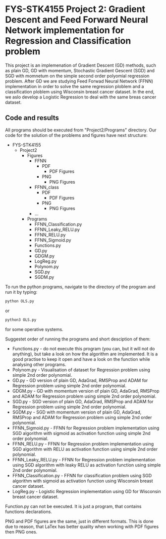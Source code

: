 # FYS-STK4155 Project 2: Gradient Descent and Feed Forward Neural Network implementation for Regression and Classification problem

This project is an implemenation of Gradient Descent (GD) methods, such as plain GD, GD with momentum, Stochastic Gradient Gescent (SGD) and SGD with momnetum on the simple second order polyomial regression problem. After GD we are studying Feed Forwad Neural Network (FFNN) implementation in order to solve the same regression ploblem and a classification ploblem using Wisconsin breast cancer dataset. In the end, we aslo develop a Logistic Regression to deal with the same breas cancer dataset.

## Code and results
All programs should be executed from "Project2/Programs" directory.
Our code for the solution of the problems and figures have next structure:

- FYS-STK4155
    - Project2
        - Figures
            - FFNN
                - PDF
                    - PDF Figures
                - PNG
                    - PNG Figures
            - FFNN_class
                - PDF
                    - PDF Figures
                - PNG
                    - PNG Figures
            - ...
        - Programs 
            - FFNN_Classification.py
            - FFNN_Leaky_RELU.py
            - FFNN_RELU.py
            - FFNN_Sigmoid.py
            - Functions.py
            - GD.py
            - GDGM.py
            - LogReg.py
            - Polynom.py
            - SGD.py
            - SGDM.py
            

To run the python programs, navigate to the directory of the program and run it by typing:
```bash
python OLS.py
```
or 
```bash
python3 OLS.py
```
for some operative systems.

Suggestet order of running the programs and short desciption of them:
- Functions.py - do not execute this program (you can, but it will not do anything), but take a look on how the algorithm are implemented. It is a good practise to keep it open and have a look on the function while analysing other programs.
- Polynom.py - Visualisation of dataset for Regression problem using simple 2nd order polynomial.
- GD.py - GD version of plain GD, AdaGrad, RMSProp and ADAM for Regression problem using simple 2nd order polynomial.
- GDGM.py - GD with momentum version of plain GD, AdaGrad, RMSProp and ADAM for Regression problem using simple 2nd order polynomial.
- SGD.py - SGD version of plain GD, AdaGrad, RMSProp and ADAM for Regression problem using simple 2nd order polynomial.
- SGDM.py - SGD with momentum version of plain GD, AdaGrad, RMSProp and ADAM for Regression problem using simple 2nd order polynomial.
- FFNN_Sigmoid.py - FFNN for Regression problem implementation using SGD algorithm with sigmoid as activation function using simple 2nd order polynomial.
- FFNN_RELU.py - FFNN for Regression problem implementation using SGD algorithm with RELU as activation function using simple 2nd order polynomial.
- FFNN_Leaky_RELU.py - FFNN for Regression problem implementation using SGD algorithm with leaky RELU as activation function using simple 2nd order polynomial.
- FFNN_Classification.py - FFNN for classification problem using SGD algorithm with sigmoid as activation function using Wisconsin breast cancer dataset.
- LogReg.py - Logistic Regression implementation using GD for Wisconsin breast cancer dataset.

Function.py can not be executed. It is just a program, that contains functions declarations.

PNG and PDF figures are the same, just in different formats. This is done due to reason, that LaTex has better quality when working with PDF figures then PNG ones.